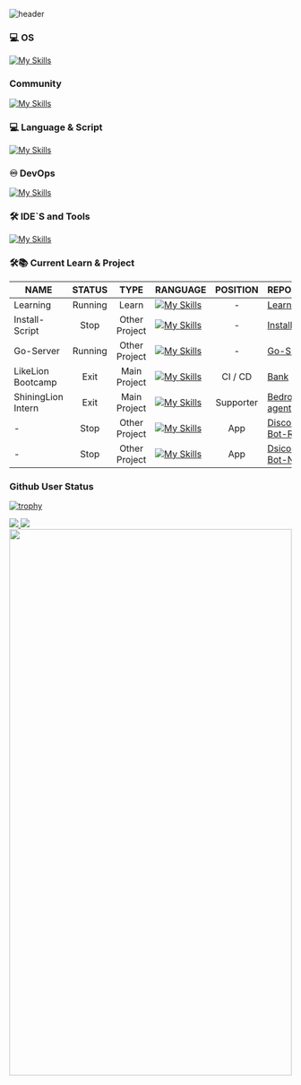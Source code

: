 ![header](https://capsule-render.vercel.app/api?type=waving&color=auto&height=300&section=header&text=Who%20am%20I&fontSize=90)

### 💻 OS
[![My Skills](https://skillicons.dev/icons?i=windows,ubuntu)](https://skillicons.dev)

### Community
[![My Skills](https://skillicons.dev/icons?i=discord)](https://skillicons.dev)

### 💻 Language & Script
[![My Skills](https://skillicons.dev/icons?i=bash,powershell,rust,go,cs,dotnet)](https://skillicons.dev)

### ♾ DevOps
[![My Skills](https://skillicons.dev/icons?i=linux,githubactions,docker,kubernetes,aws)](https://skillicons.dev)

### 🛠️ IDE`S and Tools
[![My Skills](https://skillicons.dev/icons?i=git,vscode,idea,rider)](https://skillicons.dev)
</br>

### 🛠📚 Current Learn & Project
| NAME               | STATUS  |     TYPE      | RANGUAGE                                                                                       | POSITION  | REPOSITORY                                                        |
| ------------------ | :-----: | :-----------: | ---------------------------------------------------------------------------------------------- | :-------: | ----------------------------------------------------------------- |
| Learning           | Running |     Learn     | [![My Skills](https://skillicons.dev/icons?i=go,rust,bash,powershell)](https://skillicons.dev) |     -     | [Learning](https://github.com/gunwoo8873/Learning.git)            |
| Install-Script     |  Stop   | Other Project | [![My Skills](https://skillicons.dev/icons?i=bash,powershell)](https://skillicons.dev)         |     -     | [Install-Script](https://github.com/gunwoo8873/Install-script)    |
| Go-Server          | Running | Other Project | [![My Skills](https://skillicons.dev/icons?i=go)](https://skillicons.dev)                      |     -     | [Go-Server](https://github.com/gunwoo8873/Go-Server)              |
| LikeLion Bootcamp  |  Exit   | Main Project  | [![My Skills](https://skillicons.dev/icons?i=html,css,js,rust,bash)](https://skillicons.dev)   |  CI / CD  | [Bank](https://github.com/gunwoo8873/LIKELION-BOOTCAMP)           |
| ShiningLion Intern |  Exit   | Main Project  | [![My Skills](https://skillicons.dev/icons?i=python)](https://skillicons.dev)                  | Supporter | [Bedrock-agent](https://github.com/Byun-Sung-Ho/appCodeForRocket) |
| -                  |  Stop   | Other Project | [![My Skills](https://skillicons.dev/icons?i=rust,powershell)](https://skillicons.dev)         |    App    | [Discord-Bot-Rust](https://github.com/gunwoo8873/Rust-DiscordBot) |
| -                  |  Stop   | Other Project | [![My Skills](https://skillicons.dev/icons?i=net,cs)](https://skillicons.dev)                  |    App    | [Dsicord-Bot-NET](https://github.com/gunwoo8873/NET-DiscordBot)   |

### Github User Status
[![trophy](https://github-profile-trophy.vercel.app/?username=gunwoo8873&theme=discord)](https://github.com/gunwoo8873/github-profile-trophy)

<div>
<a href="s">
  <img src="https://github-readme-stats.vercel.app/api/top-langs/?username=gunwoo8873&exclude_repo=gunwoo8873.github.io&layout=compact&theme=tokyonight" />
</a>
<a href="s">
  <img src="https://github-readme-stats.vercel.app/api?username=gunwoo8873&theme=tokyonight&show_icons=true" />
</a>
</div>

<div>
<a href="https://www.gitanimals.org/en_US?utm_medium=image&utm_source=gunwoo8873&utm_content=farm">
<img
  src="https://render.gitanimals.org/farms/gunwoo8873"
  width="100%"
  height="50%"
/>
</a>
</div>

<!--[![Ashutosh's github activity graph](https://github-readme-activity-graph.vercel.app/graph?username=gunwoo8873&theme=tokyo-night)](https://github.com/gunwoo8873/github-readme-activity-graph)-->
